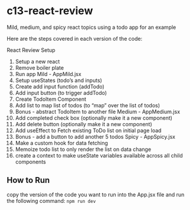 # c13-react-review
Mild, medium, and spicy react topics using a todo app for an example

Here are the steps covered in each version of the code:

React Review
Setup	
1. Setup a new react 
2. Remove boiler plate
3. Run app
Mild - AppMild.jsx
1. Setup useStates (todo’s and inputs)
2. Create add input function (addTodo)
3. Add input button (to trigger  addTodo)
4. Create TodoItem Component
5. Add list to map list of todos (to “map” over the list of todos)
6. Bonus - abstract TodoItem to another file
Medium - AppMedium.jsx
1. Add completed check box (optionally make it a new component)
2. Add delete button (optionally make it a new component)
3. Add useEffect to Fetch existing ToDo list on initial page load
4. Bonus - add a button to add another 5 todos
Spicy - AppSpicy.jsx
1. Make a custom hook for data fetching
2. Memoize todo list to only render the list on data change
3. create a context to make useState variables available across all child components

## How to Run
copy the version of the code you want to run into the App.jsx file and run the following command:
```npm run dev```